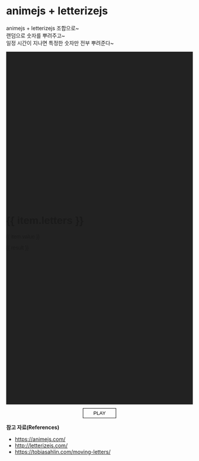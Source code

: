 # animejs + letterizejs

animejs + letterizejs 조합으로~<br>
랜덤으로 숫자를 뿌려주고~<br>
일정 시간이 지나면 특정한 숫자만 전부 뿌려준다~

<div class="random">
  <h1 class="random__letters">
    <span
      v-for="(item, index) in letters"
      :key="index"
      :class="['letters', `letters-${index + 1}`]"
    >
      {{ item.letters }}
    </span>
  </h1>
  <div class="random__group">
    <p
      v-for="(item, index) in randomNumber"
      :key="index"
      class="random__item"
    >
      {{ item.value }}
    </p>
  </div>
  <p class="random__result">
    {{ result }}
  </p>
</div>

<div class="controller">
  <button type="button" class="button play">PLAY</button>
</div>

**참고 자료(References)**
* <https://animejs.com/>
* <http://letterizejs.com/>
* <https://tobiasahlin.com/moving-letters/>

<script>
import Letterize from 'letterizejs';
import anime from 'animejs/lib/anime.es.js';
export default {
  name: 'random',
  data() {
    return {
      animeTimeline: null,
      letters: [
        {
          letters: 'Ready'
        },
        {
          letters: 'Set'
        },
        {
          letters: 'Go!'
        }
      ],
      randomNumber: [
        {
          value: '01 01 01 01 01 01 01 01 01 01'
        },
        {
          value: '02 02 02 02 02 02 02 02 02 02'
        },
        {
          value: '03 03 03 03 03 03 03 03 03 03'
        },
        {
          value: '04 04 04 04 04 04 04 04 04 04'
        },
        {
          value: '05 05 05 05 05 05 05 05 05 05'
        },
        {
          value: '06 06 06 06 06 06 06 06 06 06'
        },
        {
          value: '07 07 07 07 07 07 07 07 07 07'
        },
        {
          value: '08 08 08 08 08 08 08 08 08 08'
        },
        {
          value: '09 09 09 09 09 09 09 09 09 09'
        },
        {
          value: '10 10 10 10 10 10 10 10 10 10'
        },
        {
          value: '11 11 11 11 11 11 11 11 11 11'
        },
        {
          value: '12 12 12 12 12 12 12 12 12 12'
        },
        {
          value: '13 13 13 13 13 13 13 13 13 13'
        },
        {
          value: '14 14 14 14 14 14 14 14 14 14'
        },
        {
          value: '15 15 15 15 15 15 15 15 15 15'
        }
      ],
      result: '01'
    }
  },
  mounted() {
    this.randomInit();
  },
  methods: {
    randomInit() {
      const values = this.randomNumber;
      const valuesArray = [];
      for (let i = 0; i < values.length; i++) {
        const randomValues = Math.floor(Math.random() * values.length)
        if (valuesArray.indexOf(randomValues) === -1) {
          valuesArray.push(randomValues)
        } else {
          i--
        }
      }
      const changeArray = values.map((e, i) => {
        e = values[valuesArray[i]];
        return e;
      });
      this.randomNumber = changeArray;

      let resultVariable = Number(this.result = Math.floor(Math.random() * this.randomNumber.length) + 1).toString();
      if (resultVariable < 10 && resultVariable.length == 1) {
        resultVariable = '0' + resultVariable;
        this.result = resultVariable;
        return resultVariable;
      }

      this.randomAnime();
    },
    randomAnime() {
      const setLetters = {};
      const playSelector = document.querySelector('.play');
      setLetters.opacityIn = [0, 1];
      setLetters.scaleIn = [0.2, 1];
      setLetters.scaleOut = 3;
      setLetters.durationIn = 800;
      setLetters.durationOut = 600;
      setLetters.delay = 400;
      let animeTimeline = anime.timeline({
        loop: 1,
        autoplay: false,
        update: function() {
          playSelector.style.opacity = 0;
          playSelector.style.transform = 'translateY(-40px)';
        },
        loopComplete: function(anim) {
          const letterize = new Letterize({
            targets: '.random__item'
          });
          animeTimeline = anime.timeline({
            targets: letterize.listAll,
            delay: anime.stagger(100, {
              grid: [letterize.list[0].length, letterize.list.length],
              from: 'center'
            }),
            loop: 1,
            complete: function(anim) {
              // playSelector.style.opacity = 1;
              // playSelector.style.transform = 'translateY(0)';
              animeTimeline = anime.timeline({
                targets: '.random__result',
                opacity: 1
              })
              .add({
                targets: '.random__result',
                opacity: setLetters.opacityIn,
                duration: setLetters.durationIn
              }).add({
                targets: '.random__result',
                opacity: 0,
                duration: setLetters.durationOut,
                easing: 'easeInExpo',
                delay: setLetters.delay
              })
            }
          }).add({
            targets: '.random__item',
            loop: 1,
            autoplay: false,
            opacity: 1,
            delay: anime.stagger(100, {
              grid: [letterize.list[0].length, letterize.list.length],
              from: 'center'
            }),
          })
          .add({
            scale: 0.8
          })
          .add({
            letterSpacing: '9px'
          })
          .add({
            scale: 1
          })
          .add({
            letterSpacing: '6px'
          })
          .add({
            targets: '.random__item',
            opacity: 0,
            delay: anime.stagger(100, {
              grid: [letterize.list.length, letterize.list[0].length]
            }),
          });
        }
      });

      animeTimeline
      .add({
        targets: '.letters-1',
        opacity: setLetters.opacityIn,
        scale: setLetters.scaleIn,
        duration: setLetters.durationIn
      }).add({
        targets: '.letters-1',
        opacity: 0,
        scale: setLetters.scaleOut,
        duration: setLetters.durationOut,
        easing: 'easeInExpo',
        delay: setLetters.delay
      }).add({
        targets: '.letters-2',
        opacity: setLetters.opacityIn,
        scale: setLetters.ScaleIn,
        duration: setLetters.durationIn
      }).add({
        targets: '.letters-2',
        opacity: 0,
        scale: setLetters.scaleOut,
        duration: setLetters.durationOut,
        easing: 'easeInExpo',
        delay: setLetters.delay
      }).add({
        targets: '.letters-3',
        opacity: setLetters.opacityIn,
        scale: setLetters.ScaleIn,
        duration: setLetters.durationIn
      }).add({
        targets: '.letters-3',
        opacity: 0,
        scale: setLetters.scaleOut,
        duration: setLetters.durationOut,
        easing: 'easeInExpo',
        delay: setLetters.delay
      });

      playSelector.onclick = animeTimeline.restart;
    }
  }
}
</script>
<style lang="less">
  .random {
    z-index: 1;
    box-sizing: border-box;
    position: relative;
    padding: 10vh 0;
    background-color: #222;
    font-family: "Khula", sans-serif;
    overflow: hidden;
    span {
      display: block;
    }
    &__letters {
      position: absolute;
      top: 50%;
      left: 50%;
      width: 100%;
      margin: 0;
      color: #fff;
      font-size: 4.5em;
      text-align: center;
      font-weight: 900;
      transform: translate(-50%, -50%);
      .letters {
        position: absolute;
        top: -50px;
        left: -60px;
        right: -60px;
        opacity: 0;
        margin: auto;
      }
    }
    &__group {
      display: flex;
      align-items: center;
      justify-content: center;
      flex-wrap: wrap;
      margin: 0 auto;
      text-align: center;
    }
    &__item {
      opacity: 0;
      transition: opacity .6s ease-in;
      display: inline-flex;
      margin: 0;
      color: #fff;
      font-size: 14px;
      letter-spacing: 6px;
      line-height: 1.2;
      text-align: center;
      text-transform: uppercase;
    }
    &__result {
      opacity: 0;
      position: absolute;
      top: 50%;
      left: 0;
      transform: translateY(-50%);
      width: 100%;
      margin: 0;
      color: #fff;
      font-size: 4.5em;
      text-align: center;
    }
  }
  .controller {
    margin-top: 10px;
    height: 27px;
    text-align: center;
    .button {
      transition: opacity .4s ease, transform .4s ease;
      width: 90px;
      padding: 5px 0;
      background: none;
      border: 1px solid #000;
      cursor: none;
    }
  }
</style>